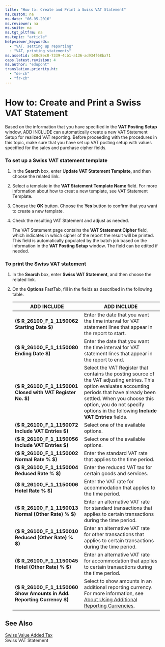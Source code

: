 ```yaml
---
title: "How to: Create and Print a Swiss VAT Statement"
ms.custom: na
ms.date: "06-05-2016"
ms.reviewer: na
ms.suite: na
ms.tgt_pltfrm: na
ms.topic: "article"
helpviewer_keywords: 
  - "VAT, setting up reporting"
  - "VAT, printing statements"
ms.assetid: b80c8ec0-7339-4cb1-a136-ad934f68ba71
caps.latest.revision: 4
ms.author: "edupont"
translation.priority.ht: 
  - "de-ch"
  - "fr-ch"
---
```

# How to: Create and Print a Swiss VAT Statement
Based on the information that you have specified in the **VAT Posting Setup** window, ADD INCLUDE<!--[!INCLUDE[navnow](../../ApplicationDesign/includes/navnow_md.md)]--> can automatically create a new VAT Statement Setup for realized VAT reporting. Before proceeding with the procedures in this topic, make sure that you have set up VAT posting setup with values specified for the sales and purchase cipher fields.  
  
### To set up a Swiss VAT statement template  
  
1.  In the **Search** box, enter **Update VAT Statement Template**, and then choose the related link.  
  
2.  Select a template in the **VAT Statement Template Name** field. For more information about how to creat a new template, see VAT Statement Template.  
  
3.  Choose the **OK** button. Choose the **Yes** button to confirm that you want to create a new template.  
  
4.  Check the resulting VAT Statement and adjust as needed.  
  
     The VAT Statement page contains the **VAT Statement Cipher** field, which indicates in which cipher of the report the result will be printed. This field is automatically populated by the batch job based on the information in the **VAT Posting Setup** window. The field can be edited if needed.  
  
### To print the Swiss VAT statement  
  
1.  In the **Search** box, enter **Swiss VAT Statement**, and then choose the related link.  
  
2.  On the **Options** FastTab, fill in the fields as described in the following table.  
  
    |ADD INCLUDE<!--[!INCLUDE[bp_tablefield](../../ApplicationDesign/includes/bp_tablefield_md.md)]-->|ADD INCLUDE<!--[!INCLUDE[bp_tabledescription](../../ApplicationDesign/includes/bp_tabledescription_md.md)]-->|  
    |---------------------------------|---------------------------------------|  
    |**\($ R\_26100\_F\_1\_1150062 Starting Date $\)**|Enter the date that you want the time interval for VAT statement lines that appear in the report to start.|  
    |**\($ R\_26100\_F\_1\_1150080 Ending Date $\)**|Enter the date that you want the time interval for VAT statement lines that appear in the report to end.|  
    |**\($ R\_26100\_F\_1\_1150001 Closed with VAT Register No. $\)**|Select the VAT Register that contains the posting source of the VAT adjusting entries. This option evaluates accounting periods that have already been settled. When you choose this option, you do not specify options in the following **Include VAT Entries** fields.|  
    |**\($ R\_26100\_F\_1\_1150072 Include VAT Entries $\)**|Select one of the available options.|  
    |**\($ R\_26100\_F\_1\_1150056 Include VAT Entries $\)**|Select one of the available options.|  
    |**\($ R\_26100\_F\_1\_1150002 Normal Rate % $\)**|Enter the standard VAT rate that applies to the time period.|  
    |**\($ R\_26100\_F\_1\_1150004 Reduced Rate % $\)**|Enter the reduced VAT tax for certain goods and services.|  
    |**\($ R\_26100\_F\_1\_1150006 Hotel Rate % $\)**|Enter the VAT rate for accommodation that applies to the time period.|  
    |**\($ R\_26100\_F\_1\_1150013 Normal \(Other Rate\) % $\)**|Enter an alternative VAT rate for standard transactions that applies to certain transactions during the time period.|  
    |**\($ R\_26100\_F\_1\_1150010 Reduced \(Other Rate\) % $\)**|Enter an alternative VAT rate for other transactions that applies to certain transactions during the time period.|  
    |**\($ R\_26100\_F\_1\_1150045 Hotel \(Other Rate\) % $\)**|Enter an alternative VAT rate for accommodation that applies to certain transactions during the time period.|  
    |**\($ R\_26100\_F\_1\_1150060 Show Amounts in Add. Reporting Currency $\)**|Select to show amounts in an additional reporting currency. For more information, see [About Using Additional Reporting Currencies](../../Finance/about-using-additional-reporting-currencies.md).|  
  
## See Also  
 [Swiss Value Added Tax](../../LocalFunctionalityForMicrosoftDynamicsNav2016/Switzerland/swiss-value-added-tax.md)   
 Swiss VAT Statement